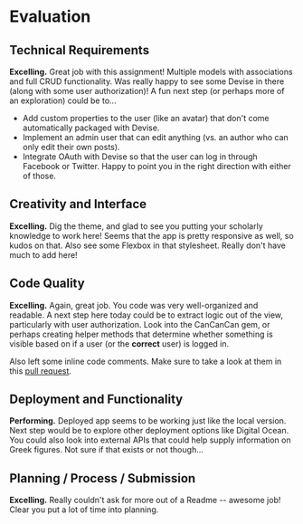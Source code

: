 # Evaluation

## Technical Requirements

**Excelling.** Great job with this assignment! Multiple models with associations and full CRUD functionality. Was really happy to see some Devise in there (along with some user authorization)! A fun next step (or perhaps more of an exploration) could be to...
* Add custom properties to the user (like an avatar) that don't come automatically packaged with Devise.
* Implement an admin user that can edit anything (vs. an author who can only edit their own posts).
* Integrate OAuth with Devise so that the user can log in through Facebook or Twitter. Happy to point you in the right direction with either of those.

## Creativity and Interface

**Excelling.** Dig the theme, and glad to see you putting your scholarly knowledge to work here! Seems that the app is pretty responsive as well, so kudos on that. Also see some Flexbox in that stylesheet. Really don't have much to add here!

## Code Quality

**Excelling.** Again, great job. You code was very well-organized and readable. A next step here today could be to extract logic out of the view, particularly with user authorization. Look into the CanCanCan gem, or perhaps creating helper methods that determine whether something is visible based on if a user (or the **correct** user) is logged in.

Also left some inline code comments. Make sure to take a look at them in this [pull request](https://github.com/brendaneamon/kleos-app/pull/1).

## Deployment and Functionality

**Performing.** Deployed app seems to be working just like the local version. Next step would be to explore other deployment options like Digital Ocean. You could also look into external APIs that could help supply information on Greek figures. Not sure if that exists or not though...

## Planning / Process / Submission

**Excelling.** Really couldn't ask for more out of a Readme -- awesome job! Clear you put a lot of time into planning.
